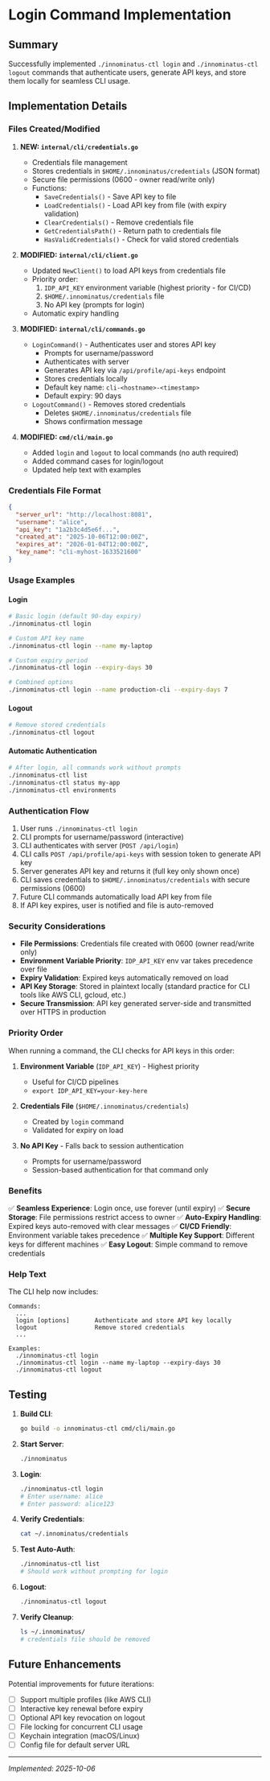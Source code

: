 # Login Command Implementation

## Summary

Successfully implemented `./innominatus-ctl login` and `./innominatus-ctl logout` commands that authenticate users, generate API keys, and store them locally for seamless CLI usage.

## Implementation Details

### Files Created/Modified

1. **NEW: `internal/cli/credentials.go`**
   - Credentials file management
   - Stores credentials in `$HOME/.innominatus/credentials` (JSON format)
   - Secure file permissions (0600 - owner read/write only)
   - Functions:
     - `SaveCredentials()` - Save API key to file
     - `LoadCredentials()` - Load API key from file (with expiry validation)
     - `ClearCredentials()` - Remove credentials file
     - `GetCredentialsPath()` - Return path to credentials file
     - `HasValidCredentials()` - Check for valid stored credentials

2. **MODIFIED: `internal/cli/client.go`**
   - Updated `NewClient()` to load API keys from credentials file
   - Priority order:
     1. `IDP_API_KEY` environment variable (highest priority - for CI/CD)
     2. `$HOME/.innominatus/credentials` file
     3. No API key (prompts for login)
   - Automatic expiry handling

3. **MODIFIED: `internal/cli/commands.go`**
   - `LoginCommand()` - Authenticates user and stores API key
     - Prompts for username/password
     - Authenticates with server
     - Generates API key via `/api/profile/api-keys` endpoint
     - Stores credentials locally
     - Default key name: `cli-<hostname>-<timestamp>`
     - Default expiry: 90 days
   - `LogoutCommand()` - Removes stored credentials
     - Deletes `$HOME/.innominatus/credentials` file
     - Shows confirmation message

4. **MODIFIED: `cmd/cli/main.go`**
   - Added `login` and `logout` to local commands (no auth required)
   - Added command cases for login/logout
   - Updated help text with examples

### Credentials File Format

```json
{
  "server_url": "http://localhost:8081",
  "username": "alice",
  "api_key": "1a2b3c4d5e6f...",
  "created_at": "2025-10-06T12:00:00Z",
  "expires_at": "2026-01-04T12:00:00Z",
  "key_name": "cli-myhost-1633521600"
}
```

### Usage Examples

#### Login
```bash
# Basic login (default 90-day expiry)
./innominatus-ctl login

# Custom API key name
./innominatus-ctl login --name my-laptop

# Custom expiry period
./innominatus-ctl login --expiry-days 30

# Combined options
./innominatus-ctl login --name production-cli --expiry-days 7
```

#### Logout
```bash
# Remove stored credentials
./innominatus-ctl logout
```

#### Automatic Authentication
```bash
# After login, all commands work without prompts
./innominatus-ctl list
./innominatus-ctl status my-app
./innominatus-ctl environments
```

### Authentication Flow

1. User runs `./innominatus-ctl login`
2. CLI prompts for username/password (interactive)
3. CLI authenticates with server (`POST /api/login`)
4. CLI calls `POST /api/profile/api-keys` with session token to generate API key
5. Server generates API key and returns it (full key only shown once)
6. CLI saves credentials to `$HOME/.innominatus/credentials` with secure permissions (0600)
7. Future CLI commands automatically load API key from file
8. If API key expires, user is notified and file is auto-removed

### Security Considerations

- **File Permissions**: Credentials file created with 0600 (owner read/write only)
- **Environment Variable Priority**: `IDP_API_KEY` env var takes precedence over file
- **Expiry Validation**: Expired keys automatically removed on load
- **API Key Storage**: Stored in plaintext locally (standard practice for CLI tools like AWS CLI, gcloud, etc.)
- **Secure Transmission**: API key generated server-side and transmitted over HTTPS in production

### Priority Order

When running a command, the CLI checks for API keys in this order:

1. **Environment Variable** (`IDP_API_KEY`) - Highest priority
   - Useful for CI/CD pipelines
   - `export IDP_API_KEY=your-key-here`

2. **Credentials File** (`$HOME/.innominatus/credentials`)
   - Created by `login` command
   - Validated for expiry on load

3. **No API Key** - Falls back to session authentication
   - Prompts for username/password
   - Session-based authentication for that command only

### Benefits

✅ **Seamless Experience**: Login once, use forever (until expiry)
✅ **Secure Storage**: File permissions restrict access to owner
✅ **Auto-Expiry Handling**: Expired keys auto-removed with clear messages
✅ **CI/CD Friendly**: Environment variable takes precedence
✅ **Multiple Key Support**: Different keys for different machines
✅ **Easy Logout**: Simple command to remove credentials

### Help Text

The CLI help now includes:

```
Commands:
  ...
  login [options]       Authenticate and store API key locally
  logout                Remove stored credentials
  ...

Examples:
  ./innominatus-ctl login
  ./innominatus-ctl login --name my-laptop --expiry-days 30
  ./innominatus-ctl logout
```

## Testing

1. **Build CLI**:
   ```bash
   go build -o innominatus-ctl cmd/cli/main.go
   ```

2. **Start Server**:
   ```bash
   ./innominatus
   ```

3. **Login**:
   ```bash
   ./innominatus-ctl login
   # Enter username: alice
   # Enter password: alice123
   ```

4. **Verify Credentials**:
   ```bash
   cat ~/.innominatus/credentials
   ```

5. **Test Auto-Auth**:
   ```bash
   ./innominatus-ctl list
   # Should work without prompting for login
   ```

6. **Logout**:
   ```bash
   ./innominatus-ctl logout
   ```

7. **Verify Cleanup**:
   ```bash
   ls ~/.innominatus/
   # credentials file should be removed
   ```

## Future Enhancements

Potential improvements for future iterations:

- [ ] Support multiple profiles (like AWS CLI)
- [ ] Interactive key renewal before expiry
- [ ] Optional API key revocation on logout
- [ ] File locking for concurrent CLI usage
- [ ] Keychain integration (macOS/Linux)
- [ ] Config file for default server URL

---

*Implemented: 2025-10-06*
